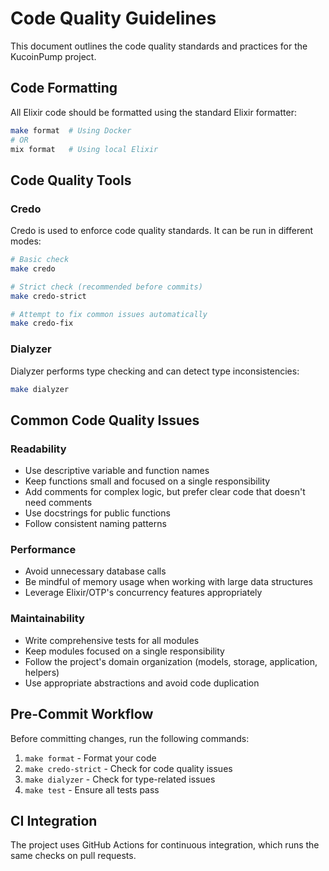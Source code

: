 # Code Quality Guidelines

This document outlines the code quality standards and practices for the KucoinPump project.

## Code Formatting

All Elixir code should be formatted using the standard Elixir formatter:

```bash
make format  # Using Docker
# OR
mix format   # Using local Elixir
```

## Code Quality Tools

### Credo

Credo is used to enforce code quality standards. It can be run in different modes:

```bash
# Basic check
make credo

# Strict check (recommended before commits)
make credo-strict

# Attempt to fix common issues automatically
make credo-fix
```

### Dialyzer

Dialyzer performs type checking and can detect type inconsistencies:

```bash
make dialyzer
```

## Common Code Quality Issues

### Readability

- Use descriptive variable and function names
- Keep functions small and focused on a single responsibility
- Add comments for complex logic, but prefer clear code that doesn't need comments
- Use docstrings for public functions
- Follow consistent naming patterns

### Performance

- Avoid unnecessary database calls
- Be mindful of memory usage when working with large data structures
- Leverage Elixir/OTP's concurrency features appropriately

### Maintainability

- Write comprehensive tests for all modules
- Keep modules focused on a single responsibility
- Follow the project's domain organization (models, storage, application, helpers)
- Use appropriate abstractions and avoid code duplication

## Pre-Commit Workflow

Before committing changes, run the following commands:

1. `make format` - Format your code
2. `make credo-strict` - Check for code quality issues
3. `make dialyzer` - Check for type-related issues
4. `make test` - Ensure all tests pass

## CI Integration

The project uses GitHub Actions for continuous integration, which runs the same checks on pull requests.